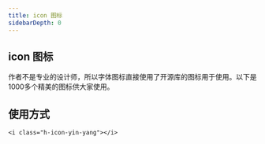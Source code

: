 ```yaml
---
title: icon 图标
sidebarDepth: 0
---
```


## icon 图标
作者不是专业的设计师，所以字体图标直接使用了开源库的图标用于使用。以下是1000多个精美的图标供大家使用。
<ClientOnly>
  <doc-icon/>
</ClientOnly>

## 使用方式
```vue
<i class="h-icon-yin-yang"></i>
```

